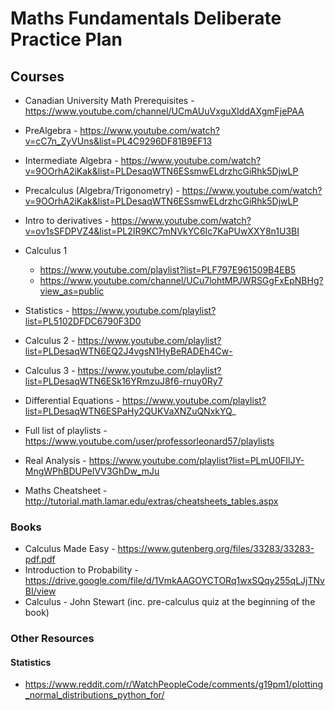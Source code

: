 # Maths Fundamentals Deliberate Practice Plan

## Courses
- Canadian University Math Prerequisites - https://www.youtube.com/channel/UCmAUuVxguXIddAXgmFjePAA

- PreAlgebra - https://www.youtube.com/watch?v=cC7n_ZyVUns&list=PL4C9296DF81B9EF13
- Intermediate Algebra - https://www.youtube.com/watch?v=9OOrhA2iKak&list=PLDesaqWTN6ESsmwELdrzhcGiRhk5DjwLP
- Precalculus (Algebra/Trigonometry) - https://www.youtube.com/watch?v=9OOrhA2iKak&list=PLDesaqWTN6ESsmwELdrzhcGiRhk5DjwLP
- Intro to derivatives - https://www.youtube.com/watch?v=ov1sSFDPVZ4&list=PL2IR9KC7mNVkYC6Ic7KaPUwXXY8n1U3BI
- Calculus 1
  - https://www.youtube.com/playlist?list=PLF797E961509B4EB5
  - https://www.youtube.com/channel/UCu7lohtMPJWRSGgFxEpNBHg?view_as=public
- Statistics - https://www.youtube.com/playlist?list=PL5102DFDC6790F3D0
- Calculus 2 - https://www.youtube.com/playlist?list=PLDesaqWTN6EQ2J4vgsN1HyBeRADEh4Cw-
- Calculus 3 - https://www.youtube.com/playlist?list=PLDesaqWTN6ESk16YRmzuJ8f6-rnuy0Ry7
- Differential Equations - https://www.youtube.com/playlist?list=PLDesaqWTN6ESPaHy2QUKVaXNZuQNxkYQ_
- Full list of playlists - https://www.youtube.com/user/professorleonard57/playlists
- Real Analysis - https://www.youtube.com/playlist?list=PLmU0FIlJY-MngWPhBDUPelVV3GhDw_mJu

- Maths Cheatsheet - http://tutorial.math.lamar.edu/extras/cheatsheets_tables.aspx

### Books
- Calculus Made Easy - https://www.gutenberg.org/files/33283/33283-pdf.pdf
- Introduction to Probability - https://drive.google.com/file/d/1VmkAAGOYCTORq1wxSQqy255qLJjTNvBI/view
- Calculus - John Stewart (inc. pre-calculus quiz at the beginning of the book)

### Other Resources
#### Statistics
- https://www.reddit.com/r/WatchPeopleCode/comments/g19pm1/plotting_normal_distributions_python_for/
